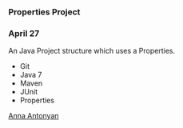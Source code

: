 ### Properties Project

### April 27

An Java Project structure which uses a Properties. 

* Git
* Java 7
* Maven
* JUnit
* Properties

[Anna Antonyan](http://sqasolution.com)

